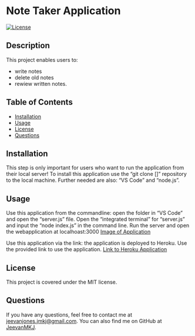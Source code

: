 # Note Taker Application

[![License](https://img.shields.io/badge/License-MIT-blue.svg)](https://opensource.org/licenses/mit)

## Description

This project enables users to:

- write notes
- delete old notes
- rewiew written notes.

## Table of Contents

- [Installation](#installation)
- [Usage](#usage)
- [License](#license)
- [Questions](#questions)

## Installation

This step is only important for users who want to run the application from their local server! To install this application use the “git clone []” repository to the local machine. Further needed are also: “VS Code” and “node.js”.

## Usage

Use this application from the commandline: open the folder in “VS Code” and open the “server.js” file. Open the “integrated terminal” for “server.js” and input the “node index.js” in the command line. Run the server and open the webapplication at localhoast:3000 [Image of Application](./assets/images/Note_Taker_Application_Screen_Shot.png)

Use this application via the link: the application is deployed to Heroku. Use the provided link to use the application. [Link to Heroku Application](https://whispering-journey-75499.herokuapp.com/notes)

## License

This project is covered under the MIT license.

## Questions

If you have any questions, feel free to contact me at jeevanjones.jmkj@gmail.com.
You can also find me on GitHub at [JeevanMKJ](https://github.com/JeevanMKJ).
